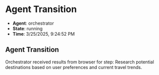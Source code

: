 # Agent Transition

- **Agent**: orchestrator
- **State**: running
- **Time**: 3/25/2025, 9:24:52 PM

## Agent Transition

Orchestrator received results from browser for step: Research potential destinations based on user preferences and current travel trends.

